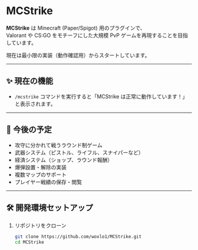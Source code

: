# MCStrike

**MCStrike** は Minecraft (Paper/Spigot) 用のプラグインで、  
Valorant や CS:GO をモチーフにした大規模 PvP ゲームを再現することを目指しています。

現在は最小限の実装（動作確認用）からスタートしています。

---

## ✨ 現在の機能
- `/mcstrike` コマンドを実行すると「MCStrike は正常に動作しています！」と表示されます。

---

## 🚀 今後の予定
- 攻守に分かれて戦うラウンド制ゲーム
- 武器システム（ピストル、ライフル、スナイパーなど）
- 経済システム（ショップ、ラウンド報酬）
- 爆弾設置・解除の実装
- 複数マップのサポート
- プレイヤー戦績の保存・閲覧

---

## 🛠️ 開発環境セットアップ
1. リポジトリをクローン
   ```bash
   git clone https://github.com/woxlo1/MCStrike.git
   cd MCStrike
